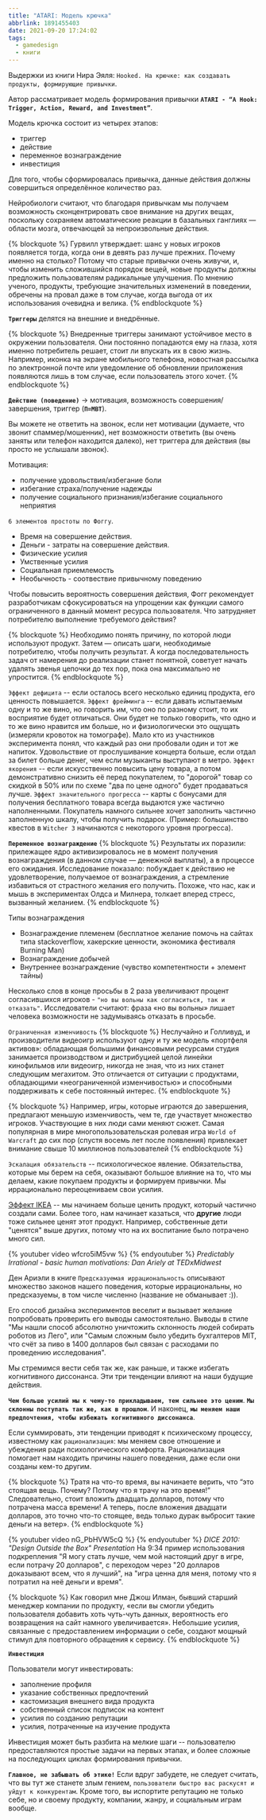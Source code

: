 ```yaml
---
title: "ATARI: Модель крючка"
abbrlink: 1891455403
date: 2021-09-20 17:24:02
tags:
  - gamedesign
  - книги
---
```

Выдержки из книги Нира Эяля: `Hooked. На крючке: как создавать продукты, формирующие привычки`.
<!-- more -->

Автор рассматривает модель формирования привычки **`ATARI - “A Hook: Trigger, Action, Reward, and Investment”`**.

Модель крючка состоит из четырех этапов:
- триггер
- действие
- переменное вознаграждение
- инвестиция

Для того, чтобы сформировалась привычка, данные действия должны совершиться определённое количество раз.

Нейробиологи считают, что благодаря привычкам мы получаем возможность сконцентрировать свое внимание на других вещах, поскольку сохраняем автоматические реакции в базальных ганглиях — области мозга, отвечающей за непроизвольные действия.

{% blockquote %}
Гурвилл утверждает: шанс у новых игроков появляется тогда, когда они в девять раз лучше прежних. Почему именно на столько? Потому что старые привычки очень живучи, и, чтобы изменить сложившийся порядок вещей, новые продукты должны предложить пользователям радикальные улучшения. По мнению ученого, продукты, требующие значительных изменений в поведении, обречены на провал даже в том случае, когда выгода от их использования очевидна и велика.
{% endblockquote %}

**`Триггеры`** делятся на внешние и внедрённые.

{% blockquote %}
Внедренные триггеры занимают устойчивое место в окружении пользователя. Они постоянно попадаются ему на глаза, хотя именно потребитель решает, стоит ли впускать их в свою жизнь. Например, иконка на экране мобильного телефона, новостная рассылка по электронной почте или уведомление об обновлении приложения появляются лишь в том случае, если пользователь этого хочет.
{% endblockquote %}

**`Действие (поведение)`** -> мотивация, возможность совершения/завершения, триггер (**`П=МВТ`**).

Вы можете не ответить на звонок, если нет мотивации (думаете, что звонит спаммер/мошенник), нет возможности ответить (вы очень заняты или телефон находится далеко), нет триггера для действия (вы просто не услышали звонок).

Мотивация:
- получение удовольствия/избегание боли
- избегание страха/получение надежды
- получение социального признания/избегание социального неприятия

`6 элементов простоты по Фоггу`.
- Время на совершение действия.
- Деньги - затраты на совершение действия.
- Физические усилия
- Умственные усилия
- Социальная приемлемость
- Необычность - соотвествие привычному поведению

Чтобы повысить вероятность совершения действия, Фогг рекомендует разработчикам сфокусироваться на упрощении как функции самого ограниченного в данный момент ресурса пользователя. Что затрудняет потребителю выполнение требуемого действия?

{% blockquote %}
Необходимо понять причину, по которой люди используют продукт. Затем — описать шаги, необходимые потребителю, чтобы получить результат. А когда последовательность задач от намерения до реализации станет понятной, советует начать удалять звенья цепочки до тех пор, пока она максимально не упростится.
{% endblockquote %}

`Эффект дефицита` -- если осталось всего несколько единиц продукта, его ценность повышается.
`Эффект фрейминга` -- если давать испытаемым одну и то же вино, но говорить им, что оно по разному стоит, то их восприятие будет отличаться. Они будет не только говорить, что одно и то же вино нравится им больше, но и физиологически это ощущать (измеряли кровоток на томографе). Мало кто из участников эксперимента понял, что каждый раз они пробовали один и тот же напиток. Удовольствие от прослушивание концерта больше, если отдал за билет больше денег, чем если музыканты выступают в метро.
`Эффект якорения` -- если искусственно повысить цену товара, а потом демонстративно снизить её перед покупателем, то "дорогой" товар со скидкой в 50% или по схеме "два по цене одного" будет продаваться лучше.
`Эффект значительного прогресса` -- карты с бонусами для получения бесплатного товара всегда выдаются уже частично наполненными. Покупатель намного сильнее хочет заполнить частично заполненную шкалу, чтобы получить подарок. (Пример: большинство квестов в `Witcher 3` начинаются с некоторого уровня прогресса).

**`Переменное вознаграждение`**
{% blockquote %}
Результаты их поразили: прилежащее ядро активизировалось не в момент получения вознаграждения (в данном случае — денежной выплаты), а в процессе его ожидания. Исследование показало: побуждает к действию не удовлетворение, получаемое от вознаграждения, а стремление избавиться от страстного желания его получить. Похоже, что нас, как и мышь в экспериментах Олдса и Милнера, толкает вперед стресс, вызванный желанием.
{% endblockquote %}

Типы вознаграждения
- Вознаграждение племенем (бесплатное желание помочь на сайтах типа stackoverflow, хакерские ценности, экономика фестиваля Burning Man)
- Вознаграждение добычей
- Внутреннее вознаграждение (чувство компетентности + элемент тайны)

Несколько слов в конце просьбы в 2 раза увеличивают процент согласившихся игроков - `"но вы вольны как согласиться, так и отказать"`. Исследователи считают: фраза «но вы вольны» лишает человека возможности не задумываясь отказать в просьбе.

`Ограниченная изменчивость`
{% blockquote %}
Неслучайно и Голливуд, и производители видеоигр используют одну и ту же модель «портфеля активов»: обладающая большими финансовыми ресурсами студия занимается производством и дистрибуцией целой линейки кинофильмов или видеоигр, никогда не зная, что из них станет следующим мегахитом. Это отличается от ситуации с продуктами, обладающими «неограниченной изменчивостью» и способными поддерживать к себе постоянный интерес.
{% endblockquote %}

{% blockquote %}
Например, игры, которые играются до завершения, предлагают меньшую изменчивость, чем те, где участвует множество игроков. Участвующие в них люди сами меняют сюжет. Самая популярная в мире многопользовательская ролевая игра `World of Warcraft` до сих пор (спустя восемь лет после появления) привлекает внимание свыше 10 миллионов пользователей
{% endblockquote %}

`Эскалация обязательств` -- психологическое явление. Обязательства, которые мы берем на себя, оказывают большое влияние на то, что мы делаем, какие покупаем продукты и формируем привычки. Мы иррационально переоцениваем свои усилия.

[Эффект IKEA](https://ru.wikipedia.org/wiki/%D0%98%D1%80%D1%80%D0%B0%D1%86%D0%B8%D0%BE%D0%BD%D0%B0%D0%BB%D1%8C%D0%BD%D0%BE%D0%B5_%D1%83%D1%81%D0%B8%D0%BB%D0%B5%D0%BD%D0%B8%D0%B5) -- мы начинаем больше ценить продукт, который частично создали сами. Более того, нам начинает казаться, что **другие** люди тоже сильнее ценят этот продукт. Например, собственные дети "ценятся" выше других, потому что на их воспитание было потрачено много сил.

{% youtuber video wfcro5iM5vw %}
{% endyoutuber %}
*Predictably Irrational - basic human motivations: Dan Ariely at TEDxMidwest*

Ден Ариэли в книге `Предсказуемая иррациональность` описывают множество законов нашего поведения, которые иррациональны, но предсказуемы, в том числе численно (название не обманывает :)).

Его способ дизайна экспериментов веселит и вызывает желание попробовать проверить его выводы самостоятельно. Выводы в стиле "Мы нашли способ абсолютно уничтожить склонность людей собирать роботов из Лего", или "Самым сложным было убедить бухгалтеров MIT, что счёт за пиво в 1400 долларов был связан с расходами по проведению исследования".

Мы стремимся вести себя так же, как раньше, и также избегать когнитивного диссонанса. Эти три тенденции влияют на наши будущие действия.

**`Чем больше усилий мы к чему-то прикладываем, тем сильнее это ценим`**.
**`Мы склонны поступать так же, как в прошлом`**.
И наконец, **`мы меняем наши предпочтения, чтобы избежать когнитивного диссонанса`**.

Если суммировать, эти тенденции приводят к психическому процессу, известному как `рационализация`: мы меняем свое отношение и убеждения ради психологического комфорта. Рационализация помогает нам находить причины нашего поведения, даже если они созданы кем-то другим.

{% blockquote %}
Тратя на что-то время, вы начинаете верить, что “это стоящая вещь. Почему? Потому что я трачу на это время!” Следовательно, стоит вложить двадцать долларов, потому что потрачена масса времени! А теперь, после вложения двадцати долларов, это точно что-то стоящее, ведь только дурак выбросит такие деньги на ветер».
{% endblockquote %}


{% youtuber video nG_PbHVW5cQ %}
{% endyoutuber %}
*DICE 2010: "Design Outside the Box" Presentation*
На 9:34 пример использования подкрепления "Я могу стать лучше, чем мой настоящий друг в игре, если потрачу 20 долларов", с переходом через "20 долларов доказывают всем, что я лучший", на "игра ценна для меня, потому что я потратил на неё деньги и время".


{% blockquote %}
Как говорил мне Джош Илман, бывший старший менеджер компании по продукту, «если вы смогли убедить пользователя добавить хоть чуть-чуть данных, вероятность его возвращения на сайт намного увеличивается». Небольшие усилия, связанные с предоставлением информации о себе, создают мощный стимул для повторного обращения к сервису.
{% endblockquote %}

**`Инвестиция`**

Пользователи могут инвестировать:
- заполнение профиля
- указание собственных предпочтений
- кастомизация внешнего вида продукта
- собственный список подписок на контент
- усилия по созданию репутации
- усилия, потраченные на изучение продукта

Инвестиция может быть разбита на мелкие шаги -- пользователю предоставляются простые задачи на первых этапах, и более сложные на последующих циклах формирования привычки.

**`Главное, не забывать об этике!`**
Если вдруг забудете, не следует считать, что вы тут же станете злым гением, `пользователи быстро вас раскусят и уйдут к конкурентам`. Кроме того, вы испортите репутацию не только себе, но и своему продукту, компании, жанру, и социальным играм вообще.







